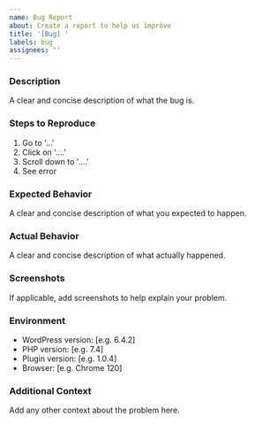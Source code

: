```yaml
---
name: Bug Report
about: Create a report to help us improve
title: '[Bug] '
labels: bug
assignees: ''
---
```


### Description
A clear and concise description of what the bug is.

### Steps to Reproduce
1. Go to '...'
2. Click on '....'
3. Scroll down to '....'
4. See error

### Expected Behavior
A clear and concise description of what you expected to happen.

### Actual Behavior
A clear and concise description of what actually happened.

### Screenshots
If applicable, add screenshots to help explain your problem.

### Environment
- WordPress version: [e.g. 6.4.2]
- PHP version: [e.g. 7.4]
- Plugin version: [e.g. 1.0.4]
- Browser: [e.g. Chrome 120]

### Additional Context
Add any other context about the problem here.
